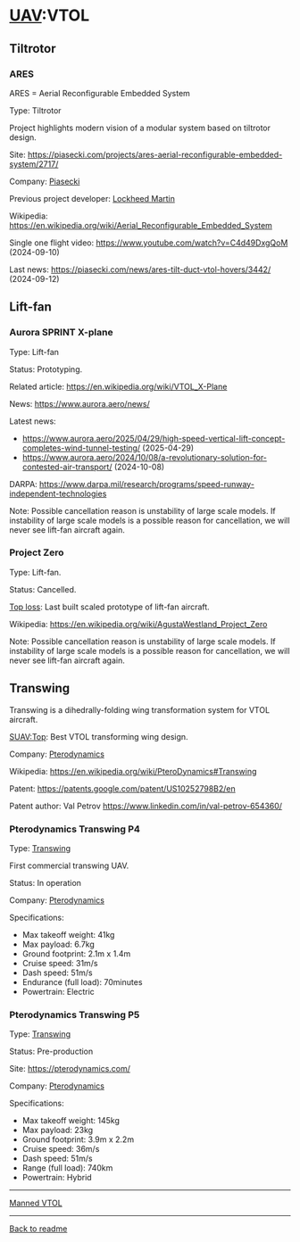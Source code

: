[UAV](UAV.md):VTOL
==================



## Tiltrotor



### ARES

ARES = Aerial Reconfigurable Embedded System

Type: Tiltrotor

Project highlights modern vision of a modular system based on tiltrotor design.

Site: <https://piasecki.com/projects/ares-aerial-reconfigurable-embedded-system/2717/>

Company: [Piasecki](Company.md#piasecki)

Previous project developer: [Lockheed Martin](Company.md#lockheed-martin)

Wikipedia: <https://en.wikipedia.org/wiki/Aerial_Reconfigurable_Embedded_System>

Single one flight video: <https://www.youtube.com/watch?v=C4d49DxgQoM> (2024-09-10)

Last news: <https://piasecki.com/news/ares-tilt-duct-vtol-hovers/3442/> (2024-09-12)



## Lift-fan


### Aurora SPRINT X-plane

Type: Lift-fan

Status: Prototyping.

Related article: <https://en.wikipedia.org/wiki/VTOL_X-Plane>

News: <https://www.aurora.aero/news/>

Latest news:
- <https://www.aurora.aero/2025/04/29/high-speed-vertical-lift-concept-completes-wind-tunnel-testing/> (2025-04-29)
- <https://www.aurora.aero/2024/10/08/a-revolutionary-solution-for-contested-air-transport/> (2024-10-08)

DARPA: <https://www.darpa.mil/research/programs/speed-runway-independent-technologies>

Note: Possible cancellation reason is unstability of large scale models.
If instability of large scale models is a possible reason for cancellation, we will never see lift-fan aircraft again.



### Project Zero

Type: Lift-fan.

Status: Cancelled.

[Top loss](readme.md#top-loss): Last built scaled prototype of lift-fan aircraft.

Wikipedia: <https://en.wikipedia.org/wiki/AgustaWestland_Project_Zero>

Note: Possible cancellation reason is unstability of large scale models.
If instability of large scale models is a possible reason for cancellation, we will never see lift-fan aircraft again.



## Transwing

Transwing is a dihedrally-folding wing transformation system for VTOL aircraft.

[SUAV:Top](readme.md#suavtop): Best VTOL transforming wing design.

Company: [Pterodynamics](Company.md#pterodynamics)

Wikipedia: <https://en.wikipedia.org/wiki/PteroDynamics#Transwing>

Patent: <https://patents.google.com/patent/US10252798B2/en>

Patent author: Val Petrov <https://www.linkedin.com/in/val-petrov-654360/>



### Pterodynamics Transwing P4

Type: [Transwing](UAV.VTOL.md#transwing)

First commercial transwing UAV.

Status: In operation

Company: [Pterodynamics](Company.md#pterodynamics)

Specifications:
- Max takeoff weight: 41kg
- Max payload: 6.7kg
- Ground footprint: 2.1m x 1.4m
- Cruise speed: 31m/s
- Dash speed: 51m/s
- Endurance (full load): 70minutes
- Powertrain: Electric



### Pterodynamics Transwing P5

Type: [Transwing](UAV.VTOL.md#transwing)

Status: Pre-production

Site: <https://pterodynamics.com/>

Company: [Pterodynamics](Company.md#pterodynamics)

Specifications:
- Max takeoff weight: 145kg
- Max payload: 23kg
- Ground footprint: 3.9m x 2.2m
- Cruise speed: 36m/s
- Dash speed: 51m/s
- Range (full load): 740km
- Powertrain: Hybrid



---
[Manned VTOL](VTOL.md)

---
[Back to readme](readme.md)